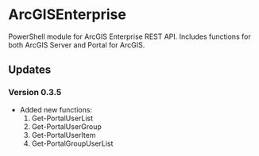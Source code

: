 # ArcGISEnterprise

PowerShell module for ArcGIS Enterprise REST API. Includes functions for both
ArcGIS Server and Portal for ArcGIS.

## Updates

### Version 0.3.5

- Added new functions:
  1. Get-PortalUserList
  2. Get-PortalUserGroup
  3. Get-PortalUserItem
  4. Get-PortalGroupUserList
